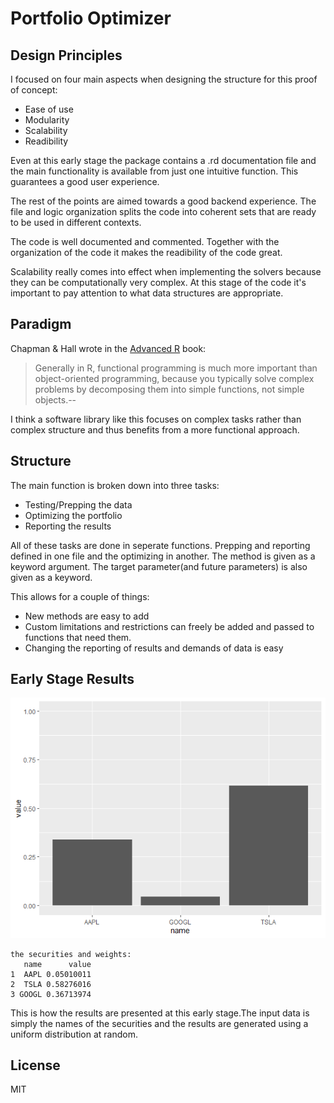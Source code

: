 # Portfolio Optimizer 
## Design Principles

I focused on four main aspects when designing the structure for this proof of concept:

- Ease of use
- Modularity
- Scalability
- Readibility

Even at this early stage the package contains a .rd documentation file and the main functionality is available from just one intuitive function. This guarantees a good user experience.

The rest of the points are aimed towards a good backend experience. The file and logic organization splits the code into coherent sets that are ready to be used in different contexts. 

The code is well documented and commented. Together with the organization of the code it makes the readibility of the code great.

Scalability really comes into effect when implementing the solvers because they can be computationally very complex. At this stage of the code it's important to pay attention to what data structures are appropriate.

## Paradigm

Chapman & Hall wrote in the [Advanced R](https://adv-r.hadley.nz/oo.html) book:

> Generally in R, functional programming is much more important than object-oriented programming, because you typically solve complex problems by decomposing them into simple functions, not simple objects.--

I think a software library like this focuses on complex tasks rather than complex structure and thus benefits from a more functional approach.

## Structure

The main function is broken down into three tasks:

- Testing/Prepping the data
- Optimizing the portfolio
- Reporting the results

All of these tasks are done in seperate functions. Prepping and reporting defined in one file and the optimizing in another. The method is given as a keyword argument. The target parameter(and future parameters) is also given as a keyword. 

This allows for a couple of things:

- New methods are easy to add
- Custom limitations and restrictions can freely be added and passed to functions that need them.
- Changing the reporting of results and demands of data is easy


## Early Stage Results
![A plot to show the results](Rplot.png)
```
the securities and weights:
   name      value
1  AAPL 0.05010011
2  TSLA 0.58276016
3 GOOGL 0.36713974
```
This is how the results are presented at this early stage.The input data is simply the names of the securities and the results are generated using a uniform distribution at random. 

## License

MIT


